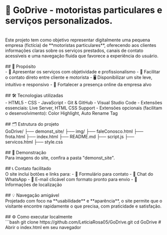 # 🚗 GoDrive - motoristas particulares e serviços personalizados.
<br>
Este projeto tem como objetivo representar digitalmente uma pequena empresa (fictícia) de **motoristas particulares**, oferecendo aos clientes informações claras sobre os serviços prestados, canais de contato acessíveis e uma navegação fluida que favorece a experiência do usuário.
<br><br>
## 🎯 Propósito
<br>
- 🧭 Apresentar os serviços com objetividade e profissionalismo
- 📱 Facilitar o contato direto entre cliente e motorista
- 🖥️ Disponibilizar um site leve, intuitivo e responsivo
- 🚀 Fortalecer a presença online da empresa alvo
<br><br>
## 🛠️ Tecnologias utilizadas
<br>
- HTML5
- CSS
- JavaScript
- Git & GitHub
- Visual Studio Code
- Extensões essenciais: Live Server, HTML CSS Support
- Extensões opcionais (facilitam o desenvolvimento): Color Highlight, Auto Rename Tag
<br><br>
## 🗂️ Estrutura do projeto
<br>
GoDrive/
├── demonst_site/
├── img/
├── faleConosco.html
├── frota.html
├── index.html
├── README.md
├── script.js
├── servicos.html
├── style.css
<br><br>
## 📸 Demonstração
<br>
Para imagens do site, confira a pasta "demonst_site".
<br><br>
## 📞 Contato facilitado
<br>
O site inclui botões e links para:
- 📝 Formulário para contato
- 📲 Chat do WhatsApp
- 📧 E-mail clicável com formato pronto para envio
- 📍 Informações de localização
<br><br>
## 💡 Navegação amigável
<br>
Projetado com foco na **usabilidade** e **aparência**, o site permite que o visitante encontre rapidamente o que precisa, com praticidade e satisfação.
<br><br>
## ⚙️ Como executar localmente
<br>
```bash
git clone https://github.com/LeticiaRosa05/GoDrive.git
cd GoDrive
# Abrir o index.html em seu navegador
